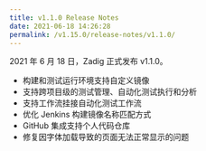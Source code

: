 ```yaml
---
title: v1.1.0 Release Notes
date: 2021-06-18 14:26:28
permalink: /v1.15.0/release-notes/v1.1.0/
---
```


2021 年 6 月 18 日，Zadig 正式发布 v1.1.0。

- 构建和测试运行环境支持自定义镜像
- 支持跨项目级的测试管理、自动化测试执行和分析
- 支持工作流挂接自动化测试工作流
- 优化 Jenkins 构建镜像名称匹配方式
- GitHub 集成支持个人代码仓库
- 修复因字体加载导致的页面无法正常显示的问题